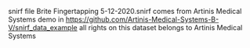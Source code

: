snirf file Brite Fingertapping 5-12-2020.snirf comes from Artinis Medical Systems demo in https://github.com/Artinis-Medical-Systems-B-V/snirf_data_example
all rights on this dataset belongs to Artinis Medical Systems